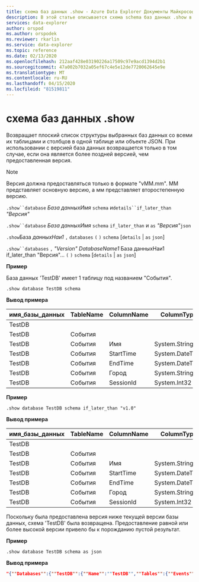 ```yaml
---
title: схема баз данных .show - Azure Data Explorer Документы Майкрософт
description: В этой статье описывается схема schema баз данных .show в Azure Data Explorer.
services: data-explorer
author: orspod
ms.author: orspodek
ms.reviewer: rkarlin
ms.service: data-explorer
ms.topic: reference
ms.date: 02/13/2020
ms.openlocfilehash: 212aaf428e03190226a17509c97e9acd1394d2b1
ms.sourcegitcommit: 47a002b7032a05ef67c4e5e12de7720062645e9e
ms.translationtype: MT
ms.contentlocale: ru-RU
ms.lasthandoff: 04/15/2020
ms.locfileid: "81519811"
---
```

# <a name="show-databases-schema"></a>схема баз данных .show

Возвращает плоский список структуры выбранных баз данных со всеми их таблицами и столбцов в одной таблице или объекте JSON.
При использовании с версией база данных возвращается только в том случае, если она является более поздней версией, чем предоставленная версия.

> [!NOTE]
> Версия должна предоставляться только в формате "vMM.mm". ММ представляет основную версию, а мм представляет второстепенную версию.

`.show``database` *База данныхИмя* `schema` и`details``if_later_than` *"Версия"* 

`.show``database` *База данныхИмя* `schema` `if_later_than` и `as` *"Версия"*`json`
 
`.show`База *данныхНаи1* `,` `databases` `(` `)` `schema` [`details` | `as` `json`]
 
`.show``databases` `,` *"Version"* *DatabaseName1* База данныхНаи1 if_later_than "Версия"... `(` `)` `schema` [`details` | `as` `json`]

**Пример** 
 
База данных 'TestDB' имеет 1 таблицу под названием "События".

```
.show database TestDB schema 
```

**Вывод примера**

|имя_базы_данных|TableName|ColumnName|ColumnType|IsDefaultTable|IsDefaultКолобон|PrettyName|Версия
|---|---|---|---|---|---|---|--- 
|TestDB||||False|False||v.1.1       
|TestDB|События|||True|False||       
|TestDB|События| Имя|System.String|True|False||     
|TestDB|События| StartTime|  System.DateTime|True|False||    
|TestDB|События| EndTime|    System.DateTime|True|False||        
|TestDB|События| Город|   System.String|True| False||     
|TestDB|События| SessionId|  System.Int32|True|  True|| 

**Пример** 
 
```
.show database TestDB schema if_later_than "v1.0" 
```
**Вывод примера**

|имя_базы_данных|TableName|ColumnName|ColumnType|IsDefaultTable|IsDefaultКолобон|PrettyName|Версия
|---|---|---|---|---|---|---|--- 
|TestDB||||False|False||v.1.1       
|TestDB|События|||True|False||       
|TestDB|События| Имя|System.String|True|False||     
|TestDB|События| StartTime|  System.DateTime|True|False||    
|TestDB|События| EndTime|    System.DateTime|True|False||        
|TestDB|События| Город|   System.String|True| False||     
|TestDB|События| SessionId|  System.Int32|True|  True||  

Поскольку была предоставлена версия ниже текущей версии базы данных, схема 'TestDB' была возвращена. Предоставление равной или более высокой версии привело бы к порожданию пустой результат.

**Пример** 
 
```
.show database TestDB schema as json
```

**Вывод примера**

```json
"{""Databases"":{""TestDB"":{""Name"":""TestDB"",""Tables"":{""Events"":{""Name"":""Events"",""DefaultColumn"":null,""OrderedColumns"":[{""Name"":""Name"",""Type"":""System.String""},{""Name"":""StartTime"",""Type"":""System.DateTime""},{""Name"":""EndTime"",""Type"":""System.DateTime""},{""Name"":""City"",""Type"":""System.String""},{""Name"":""SessionId"",""Type"":""System.Int32""}]}},""PrettyName"":null,""MajorVersion"":1,""MinorVersion"":1,""Functions"":{}}}}"
```


